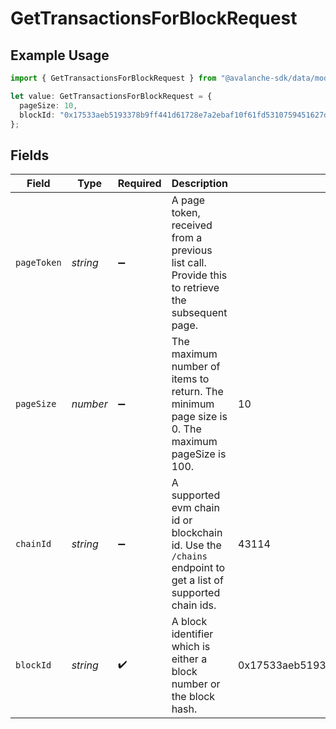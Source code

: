 # GetTransactionsForBlockRequest

## Example Usage

```typescript
import { GetTransactionsForBlockRequest } from "@avalanche-sdk/data/models/operations";

let value: GetTransactionsForBlockRequest = {
  pageSize: 10,
  blockId: "0x17533aeb5193378b9ff441d61728e7a2ebaf10f61fd5310759451627dfca2e7c",
};
```

## Fields

| Field                                                                                                       | Type                                                                                                        | Required                                                                                                    | Description                                                                                                 | Example                                                                                                     |
| ----------------------------------------------------------------------------------------------------------- | ----------------------------------------------------------------------------------------------------------- | ----------------------------------------------------------------------------------------------------------- | ----------------------------------------------------------------------------------------------------------- | ----------------------------------------------------------------------------------------------------------- |
| `pageToken`                                                                                                 | *string*                                                                                                    | :heavy_minus_sign:                                                                                          | A page token, received from a previous list call. Provide this to retrieve the subsequent page.             |                                                                                                             |
| `pageSize`                                                                                                  | *number*                                                                                                    | :heavy_minus_sign:                                                                                          | The maximum number of items to return. The minimum page size is 0. The maximum pageSize is 100.             | 10                                                                                                          |
| `chainId`                                                                                                   | *string*                                                                                                    | :heavy_minus_sign:                                                                                          | A supported evm chain id or blockchain id. Use the `/chains` endpoint to get a list of supported chain ids. | 43114                                                                                                       |
| `blockId`                                                                                                   | *string*                                                                                                    | :heavy_check_mark:                                                                                          | A block identifier which is either a block number or the block hash.                                        | 0x17533aeb5193378b9ff441d61728e7a2ebaf10f61fd5310759451627dfca2e7c                                          |